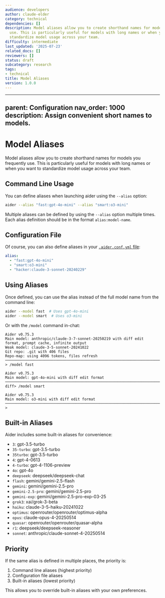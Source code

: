 ```yaml
---
audience: developers
author: claude-elder
category: technical
dependencies: []
description: Model aliases allow you to create shorthand names for models you frequently
  use. This is particularly useful for models with long names or when you want to
  standardize model usage across your team.
difficulty: intermediate
last_updated: '2025-07-23'
related_docs: []
reviewers: []
status: draft
subcategory: research
tags:
- technical
title: Model Aliases
version: 1.0.0
---
```


---
parent: Configuration
nav_order: 1000
description: Assign convenient short names to models.
---

# Model Aliases

Model aliases allow you to create shorthand names for models you frequently use. This is particularly useful for models with long names or when you want to standardize model usage across your team.

## Command Line Usage

You can define aliases when launching aider using the `--alias` option:

```bash
aider --alias "fast:gpt-4o-mini" --alias "smart:o3-mini"
```

Multiple aliases can be defined by using the `--alias` option multiple times. Each alias definition should be in the format `alias:model-name`.

## Configuration File

Of course,
you can also define aliases in your [`.aider.conf.yml` file](https://aider.chat/docs/config/aider_conf.html):

```yaml
alias:
  - "fast:gpt-4o-mini"
  - "smart:o3-mini"
  - "hacker:claude-3-sonnet-20240229"
```

## Using Aliases

Once defined, you can use the alias instead of the full model name from the command line:

```bash
aider --model fast  # Uses gpt-4o-mini
aider --model smart  # Uses o3-mini
```

Or with the `/model` command in-chat:

```
Aider v0.75.3
Main model: anthropic/claude-3-7-sonnet-20250219 with diff edit format, prompt cache, infinite output
Weak model: claude-3-5-sonnet-20241022
Git repo: .git with 406 files
Repo-map: using 4096 tokens, files refresh
─────────────────────────────────────────────────────────────────────────────────────────────────────
> /model fast

Aider v0.75.3
Main model: gpt-4o-mini with diff edit format
─────────────────────────────────────────────────────────────────────────────────────────────────────
diff> /model smart

Aider v0.75.3
Main model: o3-mini with diff edit format
─────────────────────────────────────────────────────────────────────────────────────────────────────
>
```

## Built-in Aliases

Aider includes some built-in aliases for convenience:

<!--[[[cog
import cog
from aider.models import MODEL_ALIASES

for alias, model in sorted(MODEL_ALIASES.items()):
    cog.outl(f"- `{alias}`: {model}")
]]]-->
- `3`: gpt-3.5-turbo
- `35-turbo`: gpt-3.5-turbo
- `35turbo`: gpt-3.5-turbo
- `4`: gpt-4-0613
- `4-turbo`: gpt-4-1106-preview
- `4o`: gpt-4o
- `deepseek`: deepseek/deepseek-chat
- `flash`: gemini/gemini-2.5-flash
- `gemini`: gemini/gemini-2.5-pro
- `gemini-2.5-pro`: gemini/gemini-2.5-pro
- `gemini-exp`: gemini/gemini-2.5-pro-exp-03-25
- `grok3`: xai/grok-3-beta
- `haiku`: claude-3-5-haiku-20241022
- `optimus`: openrouter/openrouter/optimus-alpha
- `opus`: claude-opus-4-20250514
- `quasar`: openrouter/openrouter/quasar-alpha
- `r1`: deepseek/deepseek-reasoner
- `sonnet`: anthropic/claude-sonnet-4-20250514
<!--[[[end]]]-->

## Priority

If the same alias is defined in multiple places, the priority is:

1. Command line aliases (highest priority)
2. Configuration file aliases
3. Built-in aliases (lowest priority)

This allows you to override built-in aliases with your own preferences.
